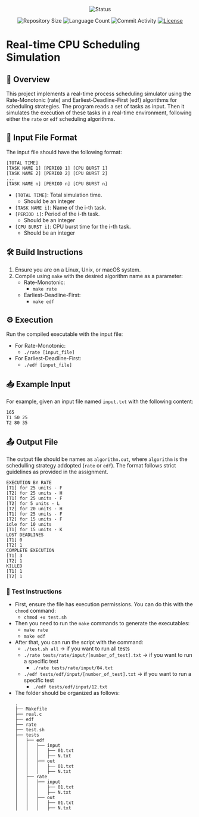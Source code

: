 <p align="center">
  <img
    src="https://img.shields.io/badge/Status-Finished%20-green?style=flat-square"
    alt="Status"
  />
</p>

<p align="center">
  <img
    src="https://img.shields.io/github/repo-size/brunoribeirol/CPU-Scheduling?style=flat"
    alt="Repository Size"
  />
  <img
    src="https://img.shields.io/github/languages/count/brunoribeirol/CPU-Scheduling?style=flat&logo=python"
    alt="Language Count"
  />
  <img
    src="https://img.shields.io/github/commit-activity/t/brunoribeirol/CPU-Scheduling?style=flat&logo=github"
    alt="Commit Activity"
  />
  <a href="LICENSE.md"
    ><img
      src="https://img.shields.io/github/license/brunoribeirol/CPU-Scheduling"
      alt="License"
  /></a>
</p>

# Real-time CPU Scheduling Simulation

## 👀 Overview

This project implements a real-time process scheduling simulator using the Rate-Monotonic (rate) and Earliest-Deadline-First (edf) algorithms for scheduling strategies. The program reads a set of tasks as input. Then it simulates the execution of these tasks in a real-time environment, following either the `rate` or `edf` scheduling algorithms.

## 📝 Input File Format

The input file should have the following format:

    [TOTAL TIME]
    [TASK NAME 1] [PERIOD 1] [CPU BURST 1]
    [TASK NAME 2] [PERIOD 2] [CPU BURST 2]
    ...
    [TASK NAME n] [PERIOD n] [CPU BURST n]


- `[TOTAL TIME]`: Total simulation time.
  - Should be an integer 
- `[TASK NAME i]`: Name of the i-th task.
- `[PERIOD i]`: Period of the i-th task.
  - Should be an integer
- `[CPU BURST i]`: CPU burst time for the i-th task.
  - Should be an integer               

## 🛠️ Build Instructions

1. Ensure you are on a Linux, Unix, or macOS system.
2. Compile using `make` with the desired algorithm name as a parameter:
   - Rate-Monotonic:
     - `make rate`
   - Earliest-Deadline-First:
     - `make edf`
   
## ⚙️ Execution

Run the compiled executable with the input file:
- For Rate-Monotonic:
  - `./rate [input_file]`
- For Earliest-Deadline-First:
  - `./edf [input_file]`

<!--
## 📋 Specifications and Notes

1. The program is written in C and compiled using a Makefile.
3. Input files must not have a blank line at the end, and each line must not have extra spaces between task parameters.
4. Tasks described in the input file arrive simultaneously at time 0 for execution.
6. Priorities are resolved using the FCFS algorithm in case of tie.
8. If a task finishes exactly when a higher-priority task arrives, the lower-priority task is considered finished.
9. Tasks arriving exactly at the simulation end are marked as KILLED.
11. Zero CPU bursts or missed tasks with zero execution units do not need to be displayed.
12. Priority calculation for rate and edf algorithms is based on the specified task period as the deadline.
-->

## 📥 Example Input

For example, given an input file named `input.txt` with the following content:

    165
    T1 50 25
    T2 80 35

## 📤 Output File

The output file should be names as `algorithm.out`, where `algorithm` is the schedulling strategy addopted (`rate` or `edf`). The format follows strict guidelines as provided in the assignment.

    EXECUTION BY RATE
    [T1] for 25 units - F
    [T2] for 25 units - H
    [T1] for 25 units - F
    [T2] for 5 units - L
    [T2] for 20 units - H
    [T1] for 25 units - F
    [T2] for 15 units - F
    idle for 10 units
    [T1] for 15 units - K
    LOST DEADLINES
    [T1] 0
    [T2] 1
    COMPLETE EXECUTION
    [T1] 3
    [T2] 1
    KILLED
    [T1] 1
    [T2] 1

### 🧪 Test Instructions

- First, ensure the file has execution permissions. You can do this with the `chmod` command:
  - `chmod +x test.sh`
- Then you need to run the `make` commands to generate the executables:
  - `make rate`
  - `make edf`  
- After that, you can run the script with the command: 
  - `./test.sh all` -> if you want to run all tests
  - `./rate tests/rate/input/[number_of_test].txt` -> if you want to run a specific test
    - `./rate tests/rate/input/04.txt`
  - `./edf tests/edf/input/[number_of_test].txt` -> if you want to run a specific test
    - `./edf tests/edf/input/12.txt`
- The folder should be organized as follows:
  ```
  .
  ├── Makefile
  ├── real.c
  ├── edf
  ├── rate
  ├── test.sh
  ├── tests
  │   ├── edf
  │   │   ├── input
  │   │   │   ├── 01.txt
  │   │   │   ├── N.txt
  │   │   ├── out
  │   │   │   ├── 01.txt
  │   │   │   ├── N.txt
  │   ├── rate
  │   │   ├── input
  │   │   │   ├── 01.txt
  │   │   │   ├── N.txt
  │   │   ├── out
  │   │   │   ├── 01.txt
  │   │   │   ├── N.txt
  
  ```
